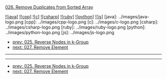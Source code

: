 [026. Remove Duplicates from Sorted Array](https://leetcode.com/problems/remove-duplicates-from-sorted-array/)

[![java]](../java/026-remove-duplicates-from-sorted-array.md)
[![cpp]](../cpp/026-remove-duplicates-from-sorted-array.md)
[![c]](../c/026-remove-duplicates-from-sorted-array.md)
[![csharp]](../csharp/026-remove-duplicates-from-sorted-array.md)
[![ruby]](../ruby/026-remove-duplicates-from-sorted-array.md)
[![python]](../python/026-remove-duplicates-from-sorted-array.md)
[![js]](../js/026-remove-duplicates-from-sorted-array.md)
[java]: ../images/java-logo.png
[cpp]: ../images/cpp-logo.png
[c]: ../images/c-logo.png
[csharp]: ../images/csharp-logo.png
[ruby]: ../images/ruby-logo.png
[python]: ../images/python-logo.png
[js]: ../images/js-logo.png

- [prev: 025. Reverse Nodes in k-Group](025-reverse-nodes-in-k-group.md)
- [next: 027. Remove Element](027-remove-element.md)

---



---

- [prev: 025. Reverse Nodes in k-Group](025-reverse-nodes-in-k-group.md)
- [next: 027. Remove Element](027-remove-element.md)
